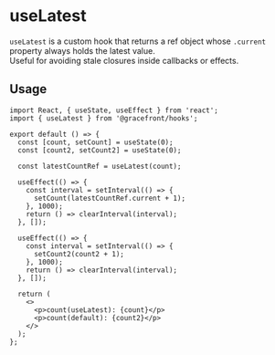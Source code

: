# useLatest

`useLatest` is a custom hook that returns a ref object whose `.current` property always holds the latest value.  
Useful for avoiding stale closures inside callbacks or effects.

## Usage

```tsx
import React, { useState, useEffect } from 'react';
import { useLatest } from '@gracefront/hooks';

export default () => {
  const [count, setCount] = useState(0);
  const [count2, setCount2] = useState(0);

  const latestCountRef = useLatest(count);

  useEffect(() => {
    const interval = setInterval(() => {
      setCount(latestCountRef.current + 1);
    }, 1000);
    return () => clearInterval(interval);
  }, []);

  useEffect(() => {
    const interval = setInterval(() => {
      setCount2(count2 + 1);
    }, 1000);
    return () => clearInterval(interval);
  }, []);

  return (
    <>
      <p>count(useLatest): {count}</p>
      <p>count(default): {count2}</p>
    </>
  );
};
